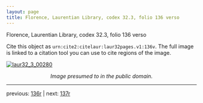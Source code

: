 ```yaml
---
layout: page
title: Florence, Laurentian Library, codex 32.3, folio 136 verso
---
```


Florence, Laurentian Library, codex 32.3, folio 136 verso

Cite this object as `urn:cite2:citelaur:laur32pages.v1:136v`.  The full image is linked to a citation tool you can use to cite regions of the image.

[![laur32_3_00280](http://www.homermultitext.org/iipsrv?IIIF=/project/homer/pyramidal/deepzoom/citelaur/laur32imgs/v1/laur32_3_00280.tif/full/800,/0/default.jpg)](http://www.homermultitext.org/ict2/?urn=urn:cite2:citelaur:laur32imgs.v1:laur32_3_00280) 

<p style="text-align: center; font-style: italic;">Image presumed to in the public domain.</p>

---

previous: [136r](../136r/) | next: [137r](../137r/)